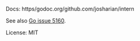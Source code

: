 Docs: https/godoc.org/github.com/josharian/intern

See also [Go issue 5160](https/golang.org/issue/5160).

License: MIT
